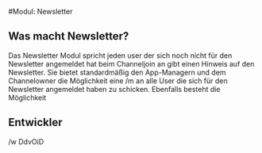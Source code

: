 #Modul: Newsletter

## Was macht Newsletter?
Das Newsletter Modul spricht jeden user der sich noch nicht für den Newsletter angemeldet hat beim Channeljoin an gibt einen Hinweis auf den Newsletter.
Sie bietet standardmäßig den  App-Managern und dem Channelowner die Möglichkeit eine /m an alle User die sich für den Newsletter angemeldet haben zu schicken.
Ebenfalls besteht die Möglichkeit

## Entwickler
/w DdvOiD